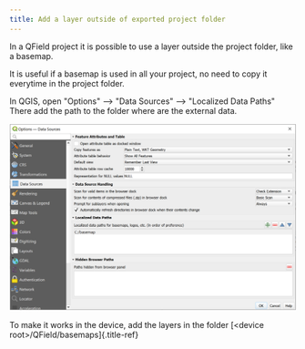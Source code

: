 ```yaml
---
title: Add a layer outside of exported project folder
---
```


In a QField project it is possible to use a layer outside the project
folder, like a basemap.

It is useful if a basemap is used in all your project, no need to copy
it everytime in the project folder.

In QGIS, open \"Options\" \--\> \"Data Sources\" \--\> \"Localized Data
Paths\" There add the path to the folder where are the external data.

![image](../assets/images/external_path.png)

To make it works in the device, add the layers in the folder [\<device
root>/QField/basemaps]{.title-ref}
